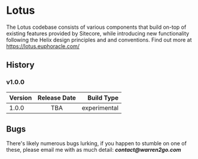 # Lotus
The Lotus codebase consists of various components that build on-top of existing features provided by Sitecore, while introducing new functionality following the Helix design principles and and conventions. Find out more at https://lotus.euphoracle.com/

## History
### v1.0.0

| Version  | Release Date | Build Type   |
| -------- |:------------:| ------------:|
| 1.0.0    | TBA   | experimental |

## Bugs
There's likely numerous bugs lurking, if you happen to stumble on one of these, please email me with as much detail: **_contact@warren2go.com_**

